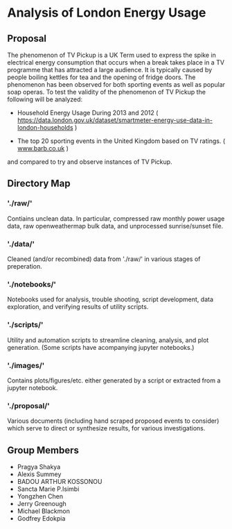 # Analysis of London Energy Usage

## Proposal
The phenomenon of TV Pickup is a UK Term used to express the spike in electrical energy consumption that occurs when a break takes place in a TV programme that has attracted a large audience. It is typically caused by people boiling kettles for tea and the opening of fridge doors. The phenomenon has been observed for both sporting events as well as popular soap operas. To test the validity of the phenomenon of TV Pickup the following will be analyzed:

* Household Energy Usage During 2013 and 2012 ( https://data.london.gov.uk/dataset/smartmeter-energy-use-data-in-london-households )

* The top 20 sporting events in the United Kingdom based on TV ratings. ( www.barb.co.uk )
    
and compared to try and observe instances of TV Pickup.

## Directory Map

### './raw/'

 Contiains unclean data. In particular, compressed raw monthly power usage data, raw openweathermap bulk data, and unprocessed sunrise/sunset file.

### './data/'

 Cleaned (and/or recombined) data from './raw/' in various stages of preperation.

### './notebooks/'

 Notebooks used for analysis, trouble shooting, script development, data exploration, and verifying results of utility scripts.

### './scripts/'

 Utility and automation scripts to streamline cleaning, analysis, and plot generation. (Some scripts have acompanying jupyter notebooks.)


### './images/'

 Contains plots/figures/etc. either generated by a script or extracted from a jupyter notebook.


### './proposal/'

 Various documents (including hand scraped proposed events to consider) which serve to direct or synthesize results, for various investigations.

## Group Members
* Pragya Shakya
* Alexis Summey
* BADOU ARTHUR KOSSONOU
* Sancta Marie P.Isimbi
* Yongzhen Chen
* Jerry Greenough
* Michael Blackmon
* Godfrey Edokpia

